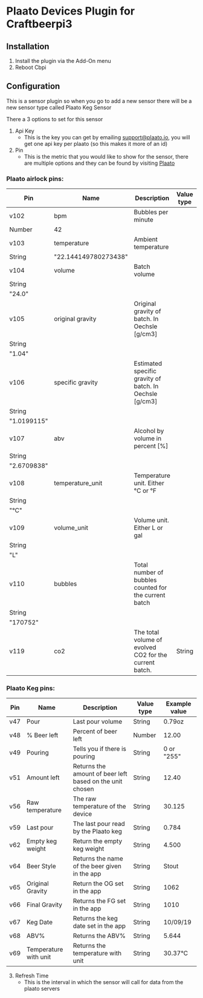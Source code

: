 # Plaato Devices Plugin for Craftbeerpi3

## Installation

1. Install the plugin via the Add-On menu
2. Reboot Cbpi

## Configuration

This is a sensor plugin so when you go to add a new sensor there will be a new sensor type called Plaato Keg Sensor

There a 3 options to set for this sensor

1. Api Key
   - This is the key you can get by emailing support@plaato.io, you will get one api key per plaato (so this makes it more of an id)
2. Pin
   - This is the metric that you would like to show for the sensor, there are multiple options and they can be found by visiting [Plaato](https://www.plaato.io/api "Plaato")

### Plaato airlock pins:
| Pin         | Name                 | Description                                             | Value type | Example value        |
|-------------|----------------------|---------------------------------------------------------|------------|----------------------|
| v102        | bpm                  | Bubbles per minute                                      |            |                      |
| Number      | 42                   |                                                         |            |                      |
| v103        | temperature          | Ambient temperature                                     |            |                      |
| String      | "22.144149780273438" |                                                         |            |                      |
| v104        | volume               | Batch volume                                            |            |                      |
| String      |                      |                                                         |            |                      |
| "24.0"      |                      |                                                         |            |                      |
| v105        | original gravity     | Original gravity of batch. In Oechsle [g/cm3]           |            |                      |
| String      |                      |                                                         |            |                      |
| "1.04"      |                      |                                                         |            |                      |
| v106        | specific gravity     | Estimated specific gravity of batch. In Oechsle [g/cm3] |            |                      |
| String      |                      |                                                         |            |                      |
| "1.0199115" |                      |                                                         |            |                      |
| v107        | abv                  | Alcohol by volume in percent [%]                        |            |                      |
| String      |                      |                                                         |            |                      |
| "2.6709838" |                      |                                                         |            |                      |
| v108        | temperature_unit     | Temperature unit. Either °C or °F                       |            |                      |
| String      |                      |                                                         |            |                      |
| "°C"        |                      |                                                         |            |                      |
| v109        | volume_unit          | Volume unit. Either L or gal                            |            |                      |
| String      |                      |                                                         |            |                      |
| "L"         |                      |                                                         |            |                      |
| v110        | bubbles              | Total number of bubbles counted for the current batch   |            |                      |
| String      |                      |                                                         |            |                      |
| "170752"    |                      |                                                         |            |                      |
| v119        | co2                  | The total volume of evolved CO2 for the current batch.  | String     | "113.52909851074219" |


### Plaato Keg pins:
| Pin | Name                  | Description                                              | Value type | Example value |
|-----|-----------------------|----------------------------------------------------------|------------|---------------|
| v47 | Pour                  | Last pour volume                                         | String     | 0.79oz        |
| v48 | % Beer left           | Percent of beer left                                     | Number     | 12.00         |
| v49 | Pouring               | Tells you if there is pouring                            | String     | 0 or "255"    |
| v51 | Amount left           | Returns the amount of beer left based on the unit chosen | String     | 12.40         |
| v56 | Raw temperature       | The raw temperature of the device                        | String     | 30.125        |
| v59 | Last pour             | The last pour read by the Plaato keg                     | String     | 0.784         |
| v62 | Empty keg weight      | Return the empty keg weight                              | String     | 4.500         |
| v64 | Beer Style            | Returns the name of the beer given in the app            | String     | Stout         |
| v65 | Original Gravity      | Return the OG set in the app                             | String     | 1062          |
| v66 | Final Gravity         | Returns the FG set in the app                            | String     | 1010          |
| v67 | Keg Date              | Returns the keg date set in the app                      | String     | 10/09/19      |
| v68 | ABV%                  | Returns the ABV%                                         | String     | 5.644         |
| v69 | Temperature with unit | Returns the temperature with unit                        | String     | 30.37°C       |

3. Refresh Time
   - This is the interval in which the sensor will call for data from the plaato servers
